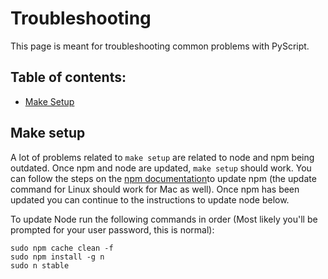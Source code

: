 # Troubleshooting

This page is meant for troubleshooting common problems with PyScript.

## Table of contents:
* [Make Setup](#make-setup)

## Make setup 

A lot of problems related to `make setup` are related to node and npm being outdated. Once npm and node are updated, `make setup` should work. You can follow the steps on the [npm documentation](https://docs.npmjs.com/try-the-latest-stable-version-of-npm)to update npm (the update command for Linux should work for Mac as well). Once npm has been updated you can continue to the instructions to update node below. 

To update Node run the following commands in order (Most likely you'll be prompted for your user password, this is normal):

```
sudo npm cache clean -f
sudo npm install -g n
sudo n stable
```

